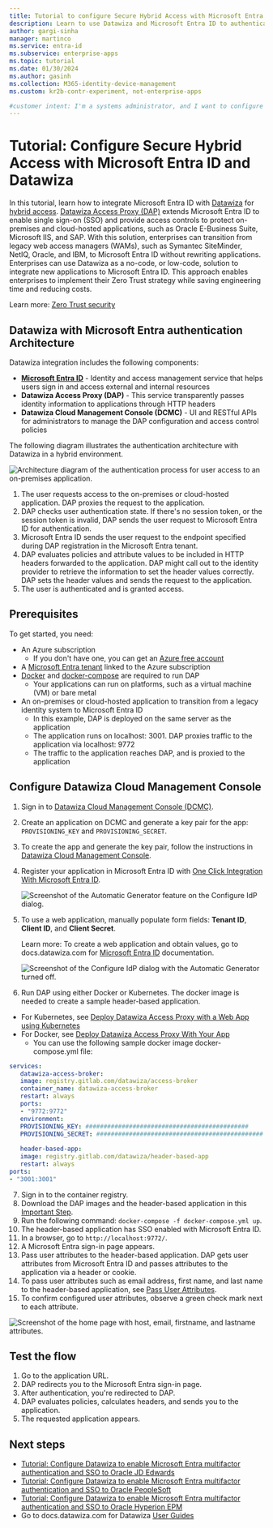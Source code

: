 ```yaml
---
title: Tutorial to configure Secure Hybrid Access with Microsoft Entra ID and Datawiza
description: Learn to use Datawiza and Microsoft Entra ID to authenticate users and give them access to on-premises and cloud apps.
author: gargi-sinha
manager: martinco
ms.service: entra-id
ms.subservice: enterprise-apps
ms.topic: tutorial
ms.date: 01/30/2024
ms.author: gasinh
ms.collection: M365-identity-device-management
ms.custom: kr2b-contr-experiment, not-enterprise-apps

#customer intent: I'm a systems administrator, and I want to configure secure hybrid access (SHA) with Microsoft Entra ID and Datawiza. I need to enable single sign-on (SSO) and access controls for on-premises and cloud-hosted applications. My goal is to transition from legacy web access managers to Microsoft Entra ID without rewriting applications.
---
```


# Tutorial: Configure Secure Hybrid Access with Microsoft Entra ID and Datawiza

In this tutorial, learn how to integrate Microsoft Entra ID with [Datawiza](https://www.datawiza.com/) for [hybrid access](~/identity/devices/concept-hybrid-join.md). [Datawiza Access Proxy (DAP)](https://www.datawiza.com) extends Microsoft Entra ID to enable single sign-on (SSO) and provide access controls to protect on-premises and cloud-hosted applications, such as Oracle E-Business Suite, Microsoft IIS, and SAP. With this solution, enterprises can transition from legacy web access managers (WAMs), such as Symantec SiteMinder, NetIQ, Oracle, and IBM, to Microsoft Entra ID without rewriting applications. Enterprises can use Datawiza as a no-code, or low-code, solution to integrate new applications to Microsoft Entra ID. This approach enables enterprises to implement their Zero Trust strategy while saving engineering time and reducing costs.

Learn more: [Zero Trust security](/azure/security/fundamentals/zero-trust)

<a name='datawiza-with-azure-ad-authentication-architecture'></a>

## Datawiza with Microsoft Entra authentication Architecture

Datawiza integration includes the following components:

* **[Microsoft Entra ID](~/fundamentals/whatis.md)** - Identity and access management service that helps users sign in and access external and internal resources
* **Datawiza Access Proxy (DAP)** - This service transparently passes identity information to applications through HTTP headers
* **Datawiza Cloud Management Console (DCMC)** - UI and RESTful APIs for administrators to manage the DAP configuration and access control policies

The following diagram illustrates the authentication architecture with Datawiza in a hybrid environment.

   ![Architecture diagram of the authentication process for user access to an on-premises application.](./media/datawiza-configure-sha/datawiza-architecture-diagram.png)

1. The user requests access to the on-premises or cloud-hosted application. DAP proxies the request to the application.
2. DAP checks user authentication state. If there's no session token, or the session token is invalid, DAP sends the user request to Microsoft Entra ID for authentication.
3. Microsoft Entra ID sends the user request to the endpoint specified during DAP registration in the Microsoft Entra tenant.
4. DAP evaluates policies and attribute values to be included in HTTP headers forwarded to the application. DAP might call out to the identity provider to retrieve the information to set the header values correctly. DAP sets the header values and sends the request to the application.
5. The user is authenticated and is granted access.

## Prerequisites

To get started, you need:

* An Azure subscription
  * If you don't have one, you can get an [Azure free account](https://azure.microsoft.com/free/)
* A [Microsoft Entra tenant](~/fundamentals/create-new-tenant.md) linked to the Azure subscription
* [Docker](https://docs.docker.com/get-docker/) and [docker-compose](https://docs.docker.com/compose/install/) are required to run DAP
  * Your applications can run on platforms, such as a virtual machine (VM) or bare metal
* An on-premises or cloud-hosted application to transition from a legacy identity system to Microsoft Entra ID
  * In this example, DAP is deployed on the same server as the application
  * The application runs on localhost: 3001. DAP proxies traffic to the application via localhost: 9772
  * The traffic to the application reaches DAP, and is proxied to the application

## Configure Datawiza Cloud Management Console

1. Sign in to [Datawiza Cloud Management Console (DCMC)](https://console.datawiza.com/).
2. Create an application on DCMC and generate a key pair for the app: `PROVISIONING_KEY` and `PROVISIONING_SECRET`. 
3. To create the app and generate the key pair, follow the instructions in [Datawiza Cloud Management Console](https://docs.datawiza.com/step-by-step/step2.html).
4. Register your application in Microsoft Entra ID with [One Click Integration With Microsoft Entra ID](https://docs.datawiza.com/tutorial/web-app-azure-one-click.html).

   ![Screenshot of the Automatic Generator feature on the Configure IdP dialog.](./media/datawiza-configure-sha/configure-idp.png)

5. To use a web application, manually populate form fields: **Tenant ID**, **Client ID**, and **Client Secret**. 

   Learn more: To create a web application and obtain values, go to docs.datawiza.com for [Microsoft Entra ID](https://docs.datawiza.com/idp/azure.html) documentation.

   ![Screenshot of the Configure IdP dialog with the Automatic Generator turned off.](./media/datawiza-configure-sha/use-form.png)

6. Run DAP using either Docker or Kubernetes. The docker image is needed to create a sample header-based application.

  - For Kubernetes, see [Deploy Datawiza Access Proxy with a Web App using Kubernetes](https://docs.datawiza.com/tutorial/web-app-AKS.html)
  - For Docker, see [Deploy Datawiza Access Proxy With Your App](https://docs.datawiza.com/step-by-step/step3.html)
    - You can use the following sample docker image docker-compose.yml file:

   ```yaml
   services:
      datawiza-access-broker:
      image: registry.gitlab.com/datawiza/access-broker
      container_name: datawiza-access-broker
      restart: always
      ports:
      - "9772:9772"
      environment:
      PROVISIONING_KEY: #############################################
      PROVISIONING_SECRET: ##############################################
      
      header-based-app:
      image: registry.gitlab.com/datawiza/header-based-app
      restart: always
   ports:
   - "3001:3001"
   ```

7. Sign in to the container registry.
8. Download the DAP images and the header-based application in this [Important Step](https://docs.datawiza.com/step-by-step/step3.html#important-step).
9. Run the following command: `docker-compose -f docker-compose.yml up`.
10. The header-based application has SSO enabled with Microsoft Entra ID.
11. In a browser, go to `http://localhost:9772/`. 
12. A Microsoft Entra sign-in page appears.
13. Pass user attributes to the header-based application. DAP gets user attributes from Microsoft Entra ID and passes attributes to the application via a header or cookie. 
14. To pass user attributes such as email address, first name, and last name to the header-based application, see [Pass User Attributes](https://docs.datawiza.com/step-by-step/step4.html).
15. To confirm configured user attributes, observe a green check mark next to each attribute.

   ![Screenshot of the home page with host, email, firstname, and lastname attributes.](./media/datawiza-configure-sha/datawiza-application-home-page.png)

## Test the flow

1. Go to the application URL. 
2. DAP redirects you to the Microsoft Entra sign-in page.
3. After authentication, you're redirected to DAP.
4. DAP evaluates policies, calculates headers, and sends you to the application. 
5. The requested application appears.

## Next steps

* [Tutorial: Configure Datawiza to enable Microsoft Entra multifactor authentication and SSO to Oracle JD Edwards](datawiza-sso-oracle-jde.md)
* [Tutorial: Configure Datawiza to enable Microsoft Entra multifactor authentication and SSO to Oracle PeopleSoft](./datawiza-sso-oracle-peoplesoft.md)
* [Tutorial: Configure Datawiza to enable Microsoft Entra multifactor authentication and SSO to Oracle Hyperion EPM](./datawiza-mfa-sso-oracle-hyperion-epm.md)
* Go to docs.datawiza.com for Datawiza [User Guides](https://docs.datawiza.com)
